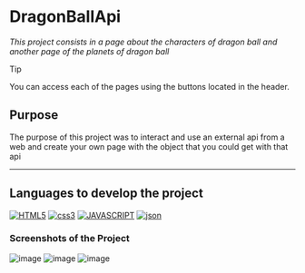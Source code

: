 # DragonBallApi

*This project consists in a page about the characters of dragon ball and another page of the planets of dragon ball*

>[!TIP]
>You can access each of the pages using the buttons located in the header.

## Purpose
The purpose of this project was to interact and use an external api from a web and create your own page with the object that you could get with that api

---

## Languages to develop the project
<a href='https://github.com/shivamkapasia0' target="_blank"><img alt='HTML5' src='https://img.shields.io/badge/HTML5-100000?style=for-the-badge&logo=HTML5&logoColor=white&labelColor=FF8D00&color=FF8D00'/></a>
<a href='https://github.com/shivamkapasia0' target="_blank"><img alt='css3' src='https://img.shields.io/badge/css3-100000?style=for-the-badge&logo=css3&logoColor=white&labelColor=00B3FF&color=00B3FF'/></a>
<a href='https://github.com/shivamkapasia0' target="_blank"><img alt='JAVASCRIPT' src='https://img.shields.io/badge/Javascript-100000?style=for-the-badge&logo=JAVASCRIPT&logoColor=F3FF00&labelColor=000000&color=000000'/></a>
<a href='https://github.com/shivamkapasia0' target="_blank"><img alt='json' src='https://img.shields.io/badge/json-100000?style=for-the-badge&logo=json&logoColor=FFFFFF&labelColor=BD0B0B&color=BD0B0B'/></a>

### Screenshots of the Project

![image](https://github.com/user-attachments/assets/9810d625-67af-403b-b857-bea5350b0724)
![image](https://github.com/user-attachments/assets/11333eb0-750c-4368-9386-26c43973d0b7)
![image](https://github.com/user-attachments/assets/22f066c9-c812-4b3f-8b9a-bc91b5f401d6)
